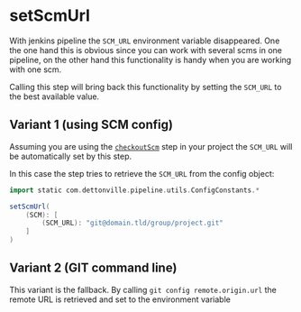 # setScmUrl

With jenkins pipeline the `SCM_URL` environment variable disappeared.
One the one hand this is obvious since you can work with several scms in
one pipeline, on the other hand this functionality is handy when you are
working with one scm.

Calling this step will bring back this functionality by setting the
`SCM_URL` to the best available value.

## Variant 1 (using SCM config)
Assuming you are using the [`checkoutScm`](checkoutScm.groovy) step in
your project the `SCM_URL` will be automatically set by this step.

In this case the step tries to retrieve the `SCM_URL` from
the config object:

```groovy
import static com.dettonville.pipeline.utils.ConfigConstants.*

setScmUrl(
    (SCM): [
        (SCM_URL): "git@domain.tld/group/project.git"
    ]
)
```

## Variant 2 (GIT command line)
This variant is the fallback. By calling `git config remote.origin.url`
the remote URL is retrieved and set to the environment variable
